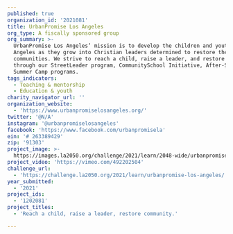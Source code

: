 ```yaml
---
published: true
organization_id: '2021081'
title: UrbanPromise Los Angeles
org_type: A fiscally sponsored group
org_summary: >-
  UrbanPromise Los Angeles’ mission is to develop the children and youth of Los
  Angeles as they grow into Christian leaders determined to restore their
  communities. We strive to reach a child, raise a leader, and restore community
  through our StreetLeader program, CommunitySchool Initiative, After-School and
  Summer Camp programs.
tags_indicators:
  - Teaching & mentorship
  - Education & youth
charity_navigator_url: ''
organization_website:
  - 'https://www.urbanpromiselosangeles.org/'
twitter: '@N/A'
instagram: '@urbanpromiselosangeles'
facebook: 'https://www.facebook.com/urbanpromisela'
ein: '# 263389429'
zip: '91303'
project_image: >-
  https://images.la2050.org/challenge/2021/learn/2048-wide/urbanpromise-los-angeles.jpg
project_video: 'https://vimeo.com/492202504'
challenge_url:
  - 'https://challenge.la2050.org/2021/learn/urbanpromise-los-angeles/'
year_submitted:
  - '2021'
project_ids:
  - '1202081'
project_titles:
  - 'Reach a child, raise a leader, restore community.'

---
```

